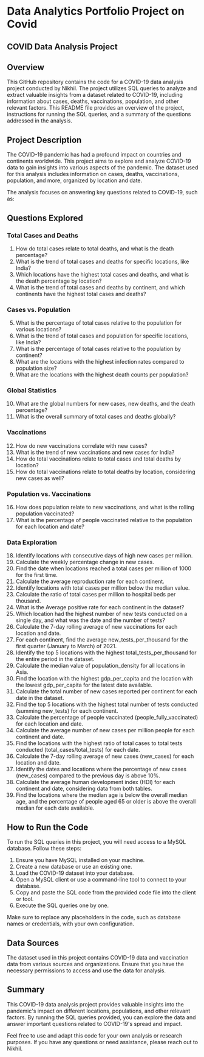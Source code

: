 # Data Analytics Portfolio Project on Covid 
## COVID Data Analysis Project

## Overview

This GitHub repository contains the code for a COVID-19 data analysis project conducted by Nikhil. The project utilizes SQL queries to analyze and extract valuable insights from a dataset related to COVID-19, including information about cases, deaths, vaccinations, population, and other relevant factors. This README file provides an overview of the project, instructions for running the SQL queries, and a summary of the questions addressed in the analysis.

## Project Description

The COVID-19 pandemic has had a profound impact on countries and continents worldwide. This project aims to explore and analyze COVID-19 data to gain insights into various aspects of the pandemic. The dataset used for this analysis includes information on cases, deaths, vaccinations, population, and more, organized by location and date.

The analysis focuses on answering key questions related to COVID-19, such as:

## Questions Explored

### Total Cases and Deaths
1. How do total cases relate to total deaths, and what is the death percentage?
2. What is the trend of total cases and deaths for specific locations, like India?
3. Which locations have the highest total cases and deaths, and what is the death percentage by location?
4. What is the trend of total cases and deaths by continent, and which continents have the highest total cases and deaths?

### Cases vs. Population
5. What is the percentage of total cases relative to the population for various locations?
6. What is the trend of total cases and population for specific locations, like India?
7. What is the percentage of total cases relative to the population by continent?
8. What are the locations with the highest infection rates compared to population size?
9. What are the locations with the highest death counts per population?

### Global Statistics
10. What are the global numbers for new cases, new deaths, and the death percentage?
11. What is the overall summary of total cases and deaths globally?

### Vaccinations
12. How do new vaccinations correlate with new cases?
13. What is the trend of new vaccinations and new cases for India?
14. How do total vaccinations relate to total cases and total deaths by location?
15. How do total vaccinations relate to total deaths by location, considering new cases as well?

### Population vs. Vaccinations
16. How does population relate to new vaccinations, and what is the rolling population vaccinated?
17. What is the percentage of people vaccinated relative to the population for each location and date?

### Data Exploration
18. Identify locations with consecutive days of high new cases per million.
19. Calculate the weekly percentage change in new cases.
20. Find the date when locations reached a total cases per million of 1000 for the first time.
21. Calculate the average reproduction rate for each continent.
22. Identify locations with total cases per million below the median value.
23. Calculate the ratio of total cases per million to hospital beds per thousand.
24. What is the Average positive rate for each continent in the dataset?
25. Which location had the highest number of new tests conducted 
on a single day, and what was the date and the number of tests?
26. Calculate the 7-day rolling average of new vaccinations for each location and date.
27. For each continent, find the average new_tests_per_thousand for the first 
quarter (January to March) of 2021.
28. Identify the top 5 locations with the highest total_tests_per_thousand 
for the entire period in the dataset.
29. Calculate the median value of population_density for all locations in Asia.
30. Find the location with the highest gdp_per_capita and the location with the 
lowest gdp_per_capita for the latest date available.
31. Calculate the total number of new cases reported per continent for each date in the dataset.
32. Find the top 5 locations with the highest total number of tests conducted 
(summing new_tests) for each continent.
33. Calculate the percentage of people vaccinated (people_fully_vaccinated) for each location and date.
34. Calculate the average number of new cases per million people for each continent and date.
35. Find the locations with the highest ratio of total cases to total tests conducted 
(total_cases/total_tests) for each date.
36. Calculate the 7-day rolling average of new cases (new_cases) for each location and date.
37. Identify the dates and locations where the percentage of new cases (new_cases) 
compared to the previous day is above 10%.
38. Calculate the average human development index (HDI) for each continent and date, considering 
data from both tables.
39. Find the locations where the median age is below the overall median age, and 
the percentage of people aged 65 or older is above the overall median for each date available.


## How to Run the Code

To run the SQL queries in this project, you will need access to a MySQL database. Follow these steps:

1. Ensure you have MySQL installed on your machine.
2. Create a new database or use an existing one.
3. Load the COVID-19 dataset into your database.
4. Open a MySQL client or use a command-line tool to connect to your database.
5. Copy and paste the SQL code from the provided code file into the client or tool.
6. Execute the SQL queries one by one.

Make sure to replace any placeholders in the code, such as database names or credentials, with your own configuration.

## Data Sources

The dataset used in this project contains COVID-19 data and vaccination data from various sources and organizations. Ensure that you have the necessary permissions to access and use the data for analysis.

## Summary

This COVID-19 data analysis project provides valuable insights into the pandemic's impact on different locations, populations, and other relevant factors. By running the SQL queries provided, you can explore the data and answer important questions related to COVID-19's spread and impact.

Feel free to use and adapt this code for your own analysis or research purposes. If you have any questions or need assistance, please reach out to Nikhil.
